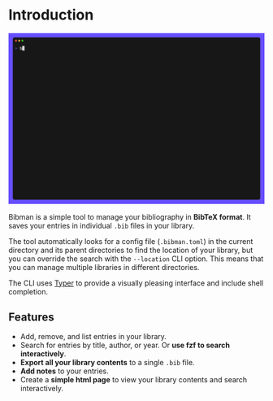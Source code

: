 # Introduction

![Main GIF](./media/main.gif)

Bibman is a simple tool to manage your bibliography in **BibTeX format**. It saves your entries in individual `.bib` files in your library. 

The tool automatically looks for a config file (`.bibman.toml`) in the current directory and its parent directories to find the location of your library, but you can override the search with the `--location` CLI option. This means that you can manage multiple libraries in different directories.

The CLI uses [Typer](https://typer.tiangolo.com) to provide a visually pleasing interface and include shell completion.

## Features

- Add, remove, and list entries in your library.
- Search for entries by title, author, or year. Or **use fzf to search interactively**.
- **Export all your library contents** to a single `.bib` file.
- **Add notes** to your entries.
- Create a **simple html page** to view your library contents and search interactively.
